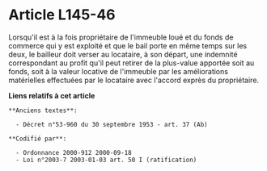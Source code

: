 # Article L145-46

Lorsqu'il est à la fois propriétaire de l'immeuble loué et du fonds de commerce qui y est exploité et que le bail porte en
même temps sur les deux, le bailleur doit verser au locataire, à son départ, une indemnité correspondant au profit qu'il peut
retirer de la plus-value apportée soit au fonds, soit à la valeur locative de l'immeuble par les améliorations matérielles
effectuées par le locataire avec l'accord exprès du propriétaire.

**Liens relatifs à cet article**

	**Anciens textes**:

	  - Décret n°53-960 du 30 septembre 1953 - art. 37 (Ab)

	**Codifié par**:

	  - Ordonnance 2000-912 2000-09-18
	  - Loi n°2003-7 2003-01-03 art. 50 I (ratification)
